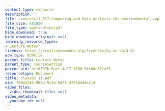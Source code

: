 ```yaml
---
content_type: resource
description: ''
file: /courses/1-017-computing-and-data-analysis-for-environmental-applications-fall-2003/f9d41246885e9c5e9d784753d4e9ac14_class03_11.pdf
file_size: 181020
file_type: application/pdf
hide_download: true
hide_download_original: null
learning_resource_types:
- Lecture Notes
license: https://creativecommons.org/licenses/by-nc-sa/4.0/
ocw_type: OCWFile
parent_title: Lecture Notes
parent_type: CourseSection
parent_uid: dc1d597b-6acf-4e17-f390-0ffb0e32fdf5
resourcetype: Document
title: class03_11.pdf
uid: f9d41246-885e-9c5e-9d78-4753d4e9ac14
video_files:
  video_thumbnail_file: null
video_metadata:
  youtube_id: null
---
```

